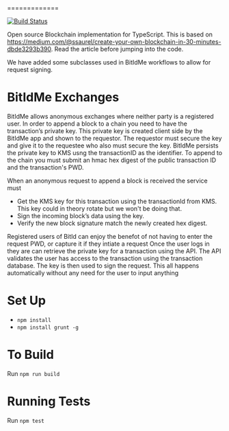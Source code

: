 =============

[![Build Status](https://travis-ci.org/doriansmiley/bitid-me-blockchain.svg?branch=develop)](https://travis-ci.org/doriansmiley/bitid-me-blockchain)

Open source Blockchain implementation for TypeScript. This is based on https://medium.com/@ssaurel/create-your-own-blockchain-in-30-minutes-dbde3293b390. Read the article before jumping into the code.

We have added some subclasses used in BitIdMe workflows to allow for request signing.

# BitIdMe Exchanges

BitIdMe allows anonymous exchanges where neither party is a registered user.
In order to append a block to a chain you need to have the transaction’s private key.
This private key is created client side by the BitIdMe app and shown to the requestor.
The requestor must secure the key and give it to the requestee who also must secure the key.
BitIdMe persists the private key to KMS usng the transactionID as the identifier.
To append to the chain you must submit an hmac hex digest of the public transaction ID and the transaction's PWD.

When an anonymous request to append a block is received the service must

* Get the KMS key for this transaction using the transactionId from KMS. This key could in theory rotate but we won't be doing that.
* Sign the incoming block’s data using the key.
* Verify the new block signature match the newly created hex digest.

Registered users of BitId can enjoy the benefot of not having to enter the request PWD, or capture it if they intiate a request
Once the user logs in they are can retrieve the private key for a transaction using the API. The API validates the user has access to the transaction
using the transaction database.
The key is then used to sign the request. This all happens automatically without any need for the user to input anything

# Set Up

- `npm install`
- `npm install grunt -g`

# To Build

Run `npm run build`

# Running Tests

Run `npm test`

